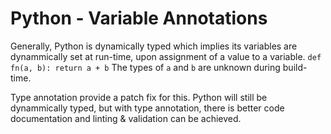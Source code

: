 # Python - Variable Annotations
Generally, Python is dynamically typed which implies its variables are dynammically
set at run-time, upon assignment of a value to a variable.
``
    def fn(a, b):
        return a + b
``
The types of `a` and `b` are unknown during build-time.
<p> Type annotation provide a patch fix for this. Python will still be dynammically
typed, but with type annotation, there is better code documentation and linting & validation can be achieved.</p>